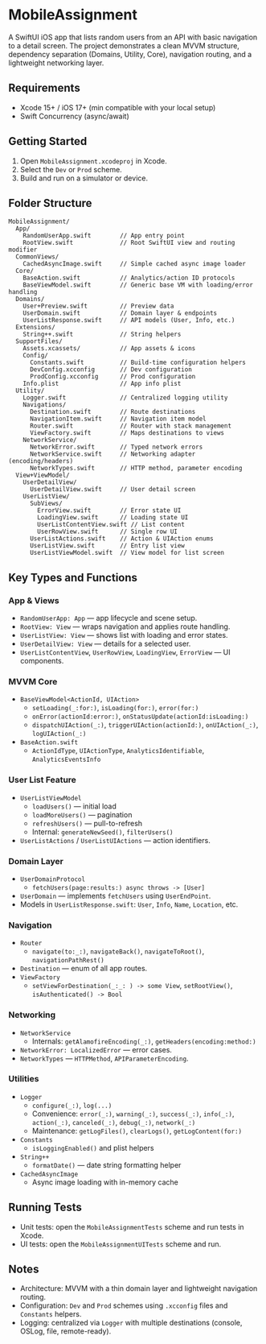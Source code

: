 # MobileAssignment

A SwiftUI iOS app that lists random users from an API with basic navigation to a detail screen. The project demonstrates a clean MVVM structure, dependency separation (Domains, Utility, Core), navigation routing, and a lightweight networking layer.

## Requirements
- Xcode 15+ / iOS 17+ (min compatible with your local setup)
- Swift Concurrency (async/await)

## Getting Started
1. Open `MobileAssignment.xcodeproj` in Xcode.
2. Select the `Dev` or `Prod` scheme.
3. Build and run on a simulator or device.

## Folder Structure
```text
MobileAssignment/
  App/
    RandomUserApp.swift        // App entry point
    RootView.swift             // Root SwiftUI view and routing modifier
  CommonViews/
    CachedAsyncImage.swift     // Simple cached async image loader
  Core/
    BaseAction.swift           // Analytics/action ID protocols
    BaseViewModel.swift        // Generic base VM with loading/error handling
  Domains/
    User+Preview.swift         // Preview data
    UserDomain.swift           // Domain layer & endpoints
    UserListResponse.swift     // API models (User, Info, etc.)
  Extensions/
    String++.swift             // String helpers
  SupportFiles/
    Assets.xcassets/           // App assets & icons
    Config/
      Constants.swift          // Build-time configuration helpers
      DevConfig.xcconfig       // Dev configuration
      ProdConfig.xcconfig      // Prod configuration
    Info.plist                 // App info plist
  Utility/
    Logger.swift               // Centralized logging utility
    Navigations/
      Destination.swift        // Route destinations
      NavigationItem.swift     // Navigation item model
      Router.swift             // Router with stack management
      ViewFactory.swift        // Maps destinations to views
    NetworkService/
      NetworkError.swift       // Typed network errors
      NetworkService.swift     // Networking adapter (encoding/headers)
      NetworkTypes.swift       // HTTP method, parameter encoding
  View+ViewModel/
    UserDetailView/
      UserDetailView.swift     // User detail screen
    UserListView/
      SubViews/
        ErrorView.swift        // Error state UI
        LoadingView.swift      // Loading state UI
        UserListContentView.swift // List content
        UserRowView.swift      // Single row UI
      UserListActions.swift    // Action & UIAction enums
      UserListView.swift       // Entry list view
      UserListViewModel.swift  // View model for list screen
```

## Key Types and Functions

### App & Views
- `RandomUserApp: App` — app lifecycle and scene setup.
- `RootView: View` — wraps navigation and applies route handling.
- `UserListView: View` — shows list with loading and error states.
- `UserDetailView: View` — details for a selected user.
- `UserListContentView`, `UserRowView`, `LoadingView`, `ErrorView` — UI components.

### MVVM Core
- `BaseViewModel<ActionId, UIAction>`
  - `setLoading(_:for:)`, `isLoading(for:)`, `error(for:)`
  - `onError(actionId:error:)`, `onStatusUpdate(actionId:isLoading:)`
  - `dispatchUIAction(_:)`, `triggerUIAction(actionId:)`, `onUIAction(_:)`, `logUIAction(_:)`
- `BaseAction.swift`
  - `ActionIdType`, `UIActionType`, `AnalyticsIdentifiable`, `AnalyticsEventsInfo`

### User List Feature
- `UserListViewModel`
  - `loadUsers()` — initial load
  - `loadMoreUsers()` — pagination
  - `refreshUsers()` — pull-to-refresh
  - Internal: `generateNewSeed()`, `filterUsers()`
- `UserListActions` / `UserListUIActions` — action identifiers.

### Domain Layer
- `UserDomainProtocol`
  - `fetchUsers(page:results:) async throws -> [User]`
- `UserDomain` — implements `fetchUsers` using `UserEndPoint`.
- Models in `UserListResponse.swift`: `User`, `Info`, `Name`, `Location`, etc.

### Navigation
- `Router`
  - `navigate(to:_:)`, `navigateBack()`, `navigateToRoot()`, `navigationPathRest()`
- `Destination` — enum of all app routes.
- `ViewFactory`
  - `setViewForDestination(_:_: ) -> some View`, `setRootView()`, `isAuthenticated() -> Bool`

### Networking
- `NetworkService`
  - Internals: `getAlamofireEncoding(_:)`, `getHeaders(encoding:method:)`
- `NetworkError: LocalizedError` — error cases.
- `NetworkTypes` — `HTTPMethod`, `APIParameterEncoding`.

### Utilities
- `Logger`
  - `configure(_:)`, `log(...)`
  - Convenience: `error(_:)`, `warning(_:)`, `success(_:)`, `info(_:)`, `action(_:)`, `canceled(_:)`, `debug(_:)`, `network(_:)`
  - Maintenance: `getLogFiles()`, `clearLogs()`, `getLogContent(for:)`
- `Constants`
  - `isLoggingEnabled()` and plist helpers
- `String++`
  - `formatDate()` — date string formatting helper
- `CachedAsyncImage`
  - Async image loading with in-memory cache

## Running Tests
- Unit tests: open the `MobileAssignmentTests` scheme and run tests in Xcode.
- UI tests: open the `MobileAssignmentUITests` scheme and run.

## Notes
- Architecture: MVVM with a thin domain layer and lightweight navigation routing.
- Configuration: `Dev` and `Prod` schemes using `.xcconfig` files and `Constants` helpers.
- Logging: centralized via `Logger` with multiple destinations (console, OSLog, file, remote-ready).
